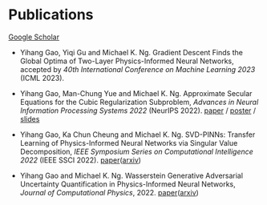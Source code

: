 ---
---

  
  
  
# Publications

<a href="https://scholar.google.com/citations?user=wbVQ6okAAAAJ&hl=en&oi=ao">Google Scholar</a>

* Yihang Gao, Yiqi Gu and Michael K. Ng. Gradient Descent Finds the Global Optima of Two-Layer Physics-Informed Neural Networks, accepted by *40th International Conference on Machine Learning 2023* (ICML 2023). 

* Yihang Gao, Man-Chung Yue and Michael K. Ng. Approximate Secular Equations for the Cubic Regularization Subproblem, *Advances in Neural Information Processing Systems 2022* (NeurIPS 2022). <a href="https://proceedings.neurips.cc/paper_files/paper/2022/hash/5be69a584901a26c521c2b51e40a4c20-Abstract-Conference.html">paper</a> / <a href="https://nips.cc/media/PosterPDFs/NeurIPS%202022/55185.png?t=1667932541.6990232">poster</a> / <a href="https://nips.cc/media/neurips-2022/Slides/55185.pdf">slides</a> 

* Yihang Gao, Ka Chun Cheung and Michael K. Ng. SVD-PINNs: Transfer Learning of Physics-Informed Neural Networks via Singular Value Decomposition, *IEEE Symposium Series on Computational Intelligence 2022* (IEEE SSCI 2022). <a href="https://ieeexplore.ieee.org/document/10022281">paper</a>(<a href="https://arxiv.org/abs/2211.08760">arxiv</a>)

*  Yihang Gao and Michael K. Ng. Wasserstein Generative Adversarial Uncertainty Quantification in Physics-Informed Neural Networks, *Journal of Computational Physics*, 2022. <a href="https://www.sciencedirect.com/science/article/abs/pii/S0021999122003321">paper</a>(<a href="https://arxiv.org/abs/2108.13054">arxiv</a>)
